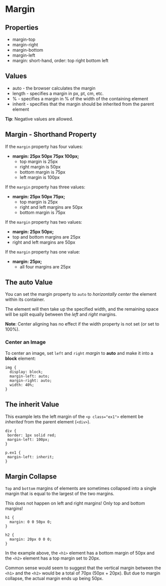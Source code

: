 # Margin
## Properties
* margin-top
* margin-right
* margin-bottom
* margin-left
* margin: short-hand, order: top right bottom left

## Values
* auto - the browser calculates the margin
* length - specifies a margin in px, pt, cm, etc.
* % - specifies a margin in % of the width of the containing element
* inherit - specifies that the margin should be inherited from the parent element

**Tip**: Negative values are allowed.

## Margin - Shorthand Property
If the `margin` property has four values:

* **margin: 25px 50px 75px 100px;**
  * top margin is 25px
  * right margin is 50px
  * bottom margin is 75px
  * left margin is 100px
  
If the `margin` property has three values:

* **margin: 25px 50px 75px;**
  * top margin is 25px
  * right and left margins are 50px
  * bottom margin is 75px

If the `margin` property has two values:

* **margin: 25px 50px;**
* top and bottom margins are 25px
* right and left margins are 50px

If the `margin` property has one value:

* **margin: 25px;**
  * all four margins are 25px
  
## The auto Value
You can set the margin property to `auto` to _horizontally center_ the element within its container.

The element will then take up the specified width, and the remaining space will be split equally between the _left_ and _right_ margins.

**Note**: Center aligning has no effect if the width property is not set (or set to 100%).

### Center an Image
To center an image, set `left` and `right` _margin_ to **auto** and make it into a **block** element:
```
img {
  display: block;
  margin-left: auto;
  margin-right: auto;
  width: 40%;
}
```

## The inherit Value
This example lets the left margin of the `<p class="ex1">` element be _inherited_ from the parent element (`<div>`).
 ```
 div {
  border: 1px solid red;
  margin-left: 100px;
}

p.ex1 {
  margin-left: inherit;
}
```

## Margin Collapse
`Top` and `bottom` margins of elements are sometimes collapsed into a single margin that is equal to the largest of the two margins.

This does not happen on left and right margins! Only top and bottom margins!
```
h1 {
  margin: 0 0 50px 0;
}

h2 {
  margin: 20px 0 0 0;
}
```
In the example above, the `<h1>` element has a bottom margin of 50px and the `<h2>` element has a top margin set to 20px.

Common sense would seem to suggest that the vertical margin between the `<h1>` and the `<h2>` would be a total of 70px (50px + 20px). But due to margin collapse, the actual margin ends up being 50px.

